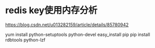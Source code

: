 # redis key使用内存分析
https://blog.csdn.net/u013282159/article/details/85780942

yum install python-setuptools python-devel
easy_install pip
pip install rdbtools python-lzf

